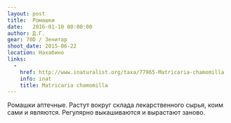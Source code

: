 ```yaml
---
layout: post
title:  Ромашки
date:   2016-01-10 00:00:00
author: Д.Г.
gear: 70D / Зенитар
shoot_date: 2015-06-22
location: Нахабино
links:
  -
    href: http://www.inaturalist.org/taxa/77965-Matricaria-chamomilla
    info: inat
    title: Matricaria chamomilla
---
```


Ромашки аптечные. Растут вокруг склада лекарственного сырья, коим сами и
являются. Регулярно выкашиваются и вырастают заново.
